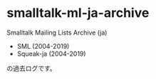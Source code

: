 # smalltalk-ml-ja-archive

Smalltalk Mailing Lists Archive (ja)

- SML (2004-2019)
- Squeak-ja (2004-2019)

の過去ログです。
